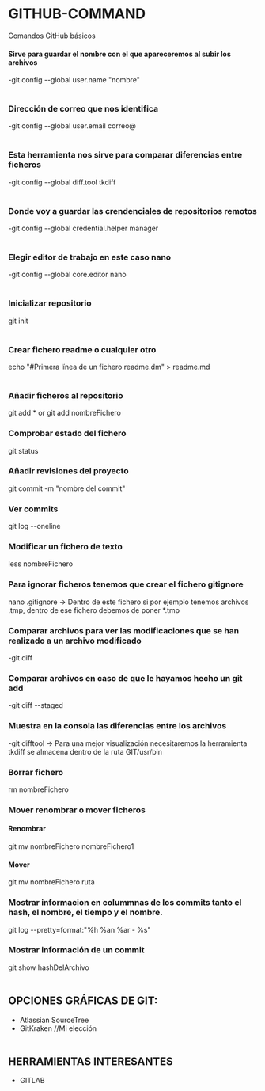 # GITHUB-COMMAND
Comandos GitHub básicos

#### Sirve para guardar el nombre con el que apareceremos al subir los archivos
-git config --global user.name "nombre"      
<br />
### Dirección de correo que nos identifica
-git config --global user.email correo@      
<br />
### Esta herramienta nos sirve para comparar diferencias entre ficheros
-git config --global diff.tool tkdiff        
<br />
### Donde voy a guardar las crendenciales de repositorios remotos
-git config --global credential.helper manager      
<br />
### Elegir editor de trabajo en este caso nano
-git config --global core.editor nano        
<br />
### Inicializar repositorio
git init 				     
<br />
### Crear fichero readme o cualquier otro
echo "#Primera línea de un fichero readme.dm" > readme.md	
<br />
### Añadir ficheros al repositorio
git add * or git add nombreFichero
<br />
### Comprobar estado del fichero
git status
<br />
### Añadir revisiones del proyecto
git commit -m "nombre del commit"
<br />
### Ver commits
git log --oneline
<br />
### Modificar un fichero de texto
less nombreFichero
<br />
### Para ignorar ficheros tenemos que crear el fichero gitignore
nano .gitignore -> Dentro de este fichero si por ejemplo tenemos archivos .tmp, dentro de ese fichero debemos de poner *.tmp
<br />
### Comparar archivos para ver las modificaciones que se han realizado a un archivo modificado
-git diff
<br />
### Comparar archivos en caso de que le hayamos hecho un git add 
-git diff --staged
<br />
### Muestra en la consola las diferencias entre los archivos
-git difftool  -> Para una mejor visualización necesitaremos la herramienta tkdiff  se almacena dentro de la ruta GIT/usr/bin
<br />
### Borrar fichero
rm nombreFichero
<br />
### Mover renombrar o mover ficheros

#### Renombrar
git mv nombreFichero nombreFichero1
<br />
#### Mover
git mv nombreFichero ruta
<br />
### Mostrar informacion en colummnas de los commits tanto el hash, el nombre, el tiempo y el nombre.
git log --pretty=format:"%h %an %ar - %s"
<br />
### Mostrar información de un commit
git show hashDelArchivo
<br /><br />
## OPCIONES GRÁFICAS DE GIT:
- Atlassian SourceTree
- GitKraken	//Mi elección
<br /><br />	 	 	 	 	 
					 
## HERRAMIENTAS INTERESANTES 
- GITLAB

